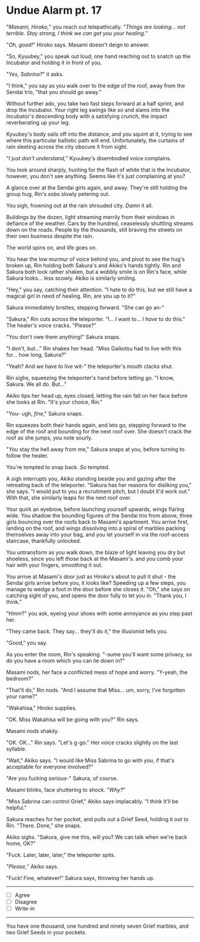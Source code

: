 # Undue Alarm pt. 17

"*Masami, Hiroko,*" you reach out telepathically. "*Things are looking... not terrible. Stay strong, I think we can get you your healing.*"

"*Oh, good!*" Hiroko says. Masami doesn't deign to answer.

"So, Kyuubey," you speak out loud, one hand reaching out to snatch up the Incubator and holding it in front of you.

"*Yes, Sabrina?*" it asks.

"I think," you say as you walk over to the edge of the roof, away from the Sendai trio, "that you should go away."

Without further ado, you take two fast steps forward at a half sprint, and drop the Incubator. Your right leg swings like *so* and slams into the Incubator's descending body with a satisfying *crunch*, the impact reverberating up your leg.

Kyuubey's body sails off into the distance, and you squint at it, trying to see where this particular ballistic path will end. Unfortunately, the curtains of rain sleeting across the city obscure it from sight.

"*I just don't understand,*" Kyuubey's disembodied voice complains.

You look around sharply, hunting for the flash of white that is the Incubator, however, you don't see anything. Seems like it's just complaining at you?

A glance over at the Sendai girls again, and away. They're still holding the group hug, Rin's sobs slowly petering out.

You sigh, frowning out at the rain shrouded city. *Damn* it all.

Buildings by the dozen, light streaming merrily from their windows in defiance of the weather. Cars by the hundred, ceaselessly shuttling streams down on the roads. People by the thousands, still braving the streets on their own business despite the rain.

The world spins on, and life goes on.

You hear the low murmur of voice behind you, and pivot to see the hug's broken up, Rin holding both Sakura's and Akiko's hands tightly. Rin and Sakura both look rather shaken, but a wobbly smile is on Rin's face, while Sakura looks... less scowly. Akiko is similarly smiling.

"Hey," you say, catching their attention. "I hate to do this, but we still have a magical girl in need of healing. Rin, are you up to it?"

Sakura immediately bristles, stepping forward. "She can go an-"

"Sakura," Rin cuts across the teleporter. "I... I want to... I *have* to do this." The healer's voice cracks. "Please?"

"You don't owe them anything!" Sakura snaps.

"I don't, but..." Rin shakes her head. "Miss Gaikotsu had to live with this for... how long, Sakura?"

"Yeah? And *we* have to live wit-" the teleporter's mouth clacks shut.

Rin sighs, squeezing the teleporter's hand before letting go. "I know, Sakura. We all do. But..."

Akiko tips her head up, eyes closed, letting the rain fall on her face before she looks at Rin. "It's your choice, Rin."

"You- ugh, *fine*," Sakura snaps.

Rin squeezes both their hands again, and lets go, stepping forward to the edge of the roof and bounding for the next roof over. She doesn't crack the roof as she jumps, you note sourly.

"*You* stay the hell away from me," Sakura snaps at you, before turning to follow the healer.

You're tempted to snap back. *So* tempted.

A sigh interrupts you, Akiko standing beside you and gazing after the retreating back of the teleporter. "Sakura has her reasons for disliking you," she says. "I would put to you a recruitment pitch, but I doubt it'd work out." With that, she similarly leaps for the next roof over.

Your quirk an eyebrow, before launching yourself upwards, wings flaring wide. You shadow the bounding figures of the Sendai trio from above, three girls bouncing over the roofs back to Masami's apartment. You arrive first, landing on the roof, and wings dissolving into a spiral of marbles packing themselves away into your bag, and you let yourself in via the roof-access staircase, thankfully unlocked.

You untransform as you walk down, the blaze of light leaving you dry but shoeless, since you left *those* back at the Masami's. and you comb your hair with your fingers, smoothing it out.

You arrive at Masami's door just as Hiroko's about to pull it shut - the Sendai girls arrive before you, it looks like? Speeding up a few steps, you manage to wedge a foot in the door before she closes it. "Oh," she says on catching sight of you, and opens the door fully to let you in. "Thank you, I think."

"Hmm?" you ask, eyeing your shoes with some annoyance as you step past her.

"They came back. They say... they'll do it," the illusionist tells you.

"Good," you say.

As you enter the room, Rin's speaking. "-sume you'll want some privacy, so do you have a room which you can lie down in?"

Masami nods, her face a conflicted mess of hope and worry. "Y-yeah, the bedroom?"

"That'll do," Rin nods. "And I assume that Miss... um, sorry, I've forgotten your name?"

"Wakahisa," Hiroko supplies.

"OK. Miss Wakahisa will be going with you?" Rin says.

Masami nods shakily.

"OK. OK..." Rin says. "Let's g-go." Her voice cracks slightly on the last syllable.

"Wait," Akiko says. "I would like Miss Sabrina to go with you, if that's acceptable for everyone involved?"

"Are you fucking *serious-*" Sakura, of course.

Masami blinks, face shuttering to shock. "*Why?*"

"Miss Sabrina can control Grief," Akiko says implacably. "I think it'll be helpful."

Sakura reaches for her pocket, and pulls out a Grief Seed, holding it out to Rin. "There. Done," she snaps.

Akiko sighs. "Sakura, give me this, will you? We can talk when we're back home, OK?"

"Fuck. Later, later, later," the teleporter spits.

"*Please,*" Akiko says.

"Fuck! Fine, whatever!" Sakura says, throwing her hands up.

---

- [ ] Agree
- [ ] Disagree
- [ ] Write-in

---

You have one thousand, one hundred and ninety seven Grief marbles, and two Grief Seeds in your pockets.

